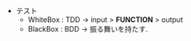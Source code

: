 -   テスト
    -   WhiteBox : TDD -\> input \> **FUNCTION** \> output
    -   BlackBox : BDD -\> 振る舞いを持たす.
